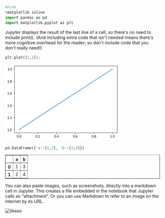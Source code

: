 ```python
#hide
%matplotlib inline
import pandas as pd
import matplotlib.pyplot as plt
```

Jupyter displays the result of the last line of a cell, so there's no need to include print(). (And including extra code that isn't needed means there's more cognitive overhead for the reader; so don't include code that you don't really need!)


```python
plt.plot([1,2]);
```


![png](../img/output_2_0.png)



```python
pd.DataFrame({'a':[1,2], 'b':[3,4]})
```




<div>
<style scoped>
    .dataframe tbody tr th:only-of-type {
        vertical-align: middle;
    }

    .dataframe tbody tr th {
        vertical-align: top;
    }

    .dataframe thead th {
        text-align: right;
    }
</style>
<table border="1" class="dataframe">
  <thead>
    <tr style="text-align: right;">
      <th></th>
      <th>a</th>
      <th>b</th>
    </tr>
  </thead>
  <tbody>
    <tr>
      <th>0</th>
      <td>1</td>
      <td>3</td>
    </tr>
    <tr>
      <th>1</th>
      <td>2</td>
      <td>4</td>
    </tr>
  </tbody>
</table>
</div>



You can also paste images, such as screenshots, directly into a markdown cell in Jupyter. This creates a file embedded in the notebook that Jupyter calls an “attachment”. Or you can use Markdown to refer to an image on the internet by its URL.

![likeso](https://live.staticflickr.com/65535/49578302162_b0352c502c.jpg)


```python

```
